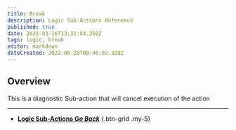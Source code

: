 ```yaml
---
title: Break
description: Logic Sub-Actions Reference
published: true
date: 2023-03-16T13:31:44.250Z
tags: logic, break
editor: markdown
dateCreated: 2022-06-28T00:46:02.328Z
---
```


## Overview
This is a diagnostic Sub-action that will cancel execution of the action

---

- [<i class="mdi mdi-chevron-left"></i> **Logic Sub-Actions *Go Back***](/Sub-Actions/Logic)
{.btn-grid .my-5}